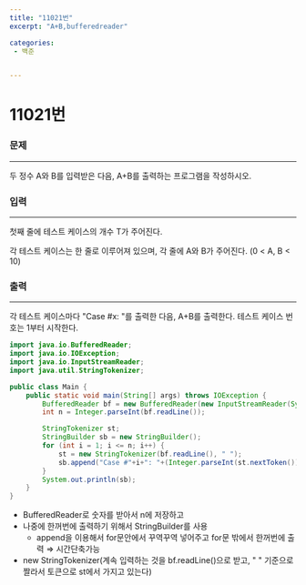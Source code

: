 ```yaml
---
title: "11021번"
excerpt: "A+B,bufferedreader"

categories:
 - 백준 


---
```




# 11021번

### 문제

---

두 정수 A와 B를 입력받은 다음, A+B를 출력하는 프로그램을 작성하시오.

### 입력

---

첫째 줄에 테스트 케이스의 개수 T가 주어진다.

각 테스트 케이스는 한 줄로 이루어져 있으며, 각 줄에 A와 B가 주어진다. (0 < A, B < 10)

### 출력

---

각 테스트 케이스마다 "Case #x: "를 출력한 다음, A+B를 출력한다. 테스트 케이스 번호는 1부터 시작한다.

```java
import java.io.BufferedReader;
import java.io.IOException;
import java.io.InputStreamReader;
import java.util.StringTokenizer;

public class Main {
    public static void main(String[] args) throws IOException {
        BufferedReader bf = new BufferedReader(new InputStreamReader(System.in));
        int n = Integer.parseInt(bf.readLine());

        StringTokenizer st;
        StringBuilder sb = new StringBuilder();
        for (int i = 1; i <= n; i++) {
            st = new StringTokenizer(bf.readLine(), " ");
            sb.append("Case #"+i+": "+(Integer.parseInt(st.nextToken())+Integer.parseInt(st.nextToken()))+"\n");
        }
        System.out.println(sb);
    }
}

```

- BufferedReader로 숫자를 받아서 n에 저장하고
- 나중에 한꺼번에 출력하기 위해서 StringBuilder를 사용
    - append을 이용해서 for문안에서 꾸역꾸역 넣어주고 for문 밖에서 한꺼번에 출력 ⇒ 시간단축가능
- new StringTokenizer(계속 입력하는 것을 bf.readLine()으로 받고, " " 기준으로 짤라서 토큰으로 st에서 가지고 있는다)